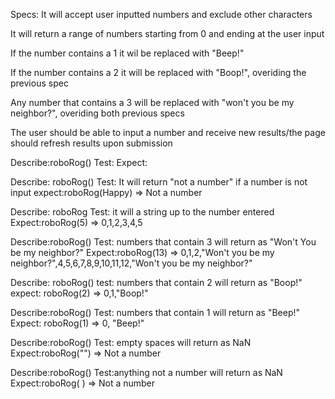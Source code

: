 Specs:
It will accept user inputted numbers and exclude other characters

It will return a range of numbers starting from 0 and ending at the user input

If the number contains a 1 it wil be replaced with "Beep!"

If the number contains a 2 it will be replaced with "Boop!", overiding the previous spec

Any number that contains a 3 will be replaced with "won't you be my neighbor?", overiding both  previous specs

The user should be able to input a number and receive new results/the page should refresh results upon submission

Describe:roboRog()
Test:
Expect:


Describe: roboRog()
Test: It will return "not a number" if a number is not input
expect:roboRog(Happy) => Not a number

Describe: roboRog
Test: it will a string up to the number entered
Expect:roboRog(5) => 0,1,2,3,4,5

Describe:roboRog()
Test: numbers that contain 3 will return as "Won't You be my neighbor?"
Expect:roboRog(13) => 0,1,2,"Won't you be my neighbor?",4,5,6,7,8,9,10,11,12,"Won't you be my neighbor?"

Describe: roboRog()
test: numbers that contain 2 will return as "Boop!"
expect: roboRog(2) => 0,1,"Boop!"


Describe:roboRog()
Test: numbers that contain 1 will return as "Beep!"
Expect: roboRog(1) => 0, "Beep!"

Describe:roboRog()
Test: empty spaces will return as NaN
Expect:roboRog("") => Not a number

Describe:roboRog()
Test:anything not a number will return as NaN
Expect:roboRog( ) => Not a number